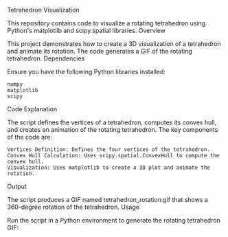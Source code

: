Tetrahedron Visualization

This repository contains code to visualize a rotating tetrahedron using Python's matplotlib and scipy.spatial libraries.
Overview

This project demonstrates how to create a 3D visualization of a tetrahedron and animate its rotation. The code generates a GIF of the rotating tetrahedron.
Dependencies

Ensure you have the following Python libraries installed:

    numpy
    matplotlib
    scipy
Code Explanation

The script defines the vertices of a tetrahedron, computes its convex hull, and creates an animation of the rotating tetrahedron. The key components of the code are:

    Vertices Definition: Defines the four vertices of the tetrahedron.
    Convex Hull Calculation: Uses scipy.spatial.ConvexHull to compute the convex hull.
    Visualization: Uses matplotlib to create a 3D plot and animate the rotation.

Output

The script produces a GIF named tetrahedron_rotation.gif that shows a 360-degree rotation of the tetrahedron.
Usage

Run the script in a Python environment to generate the rotating tetrahedron GIF:
